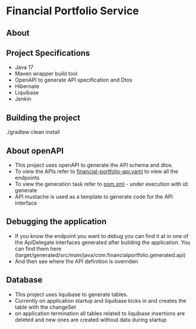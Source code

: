 # Financial Portfolio Service
## About

## Project Specifications
- Java 17
- Maven wrapper build tool
- OpenAPI to generate API specification and Dtos
- Hibernate
- Liquibase
- Jenkin

## Building the project
./gradlew clean install

## About openAPI
- This project uses openAPI to generate the API schema and dtos. 
- To view the APIs refer to [financial-portfolio-api.yaml](src/main/resources/openapi/financial-portfolio-api.yaml) to view all the endpoints
- To view the generation task refer to [pom.xml](pom.xml) - under execution with id: generate
- API mustache is used as a template to generate code for the API interface

## Debugging the application
- If you know the endpoint you want to debug you can find it at in one of the ApiDelegate interfaces generated after building the application. You can find them here (target/generated/src/main/java/com.financialportfolio.generated.api)
- And then see where the API definition is overriden

## Database
- This project uses liquibase to generate tables.
- Currently on application startup and liquibase kicks in and creates the table with the changeSet
- on application termination all tables related to liquibase insertions are deleted and new ones are created without data during startup
